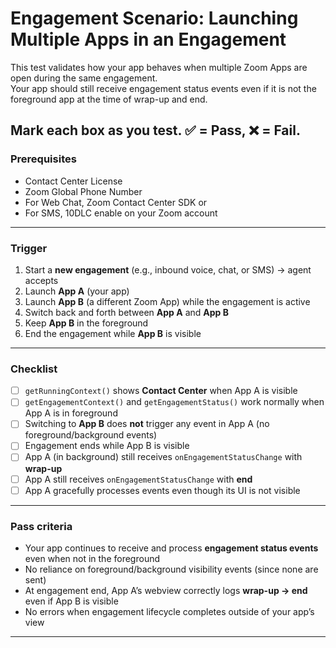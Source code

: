 # Engagement Scenario: Launching Multiple Apps in an Engagement

This test validates how your app behaves when multiple Zoom Apps are open during the same engagement.  
Your app should still receive engagement status events even if it is not the foreground app at the time of wrap-up and end.

Mark each box as you test. ✅ = Pass, ❌ = Fail.
---
### Prerequisites
* Contact Center License
* Zoom Global Phone Number
* For Web Chat, Zoom Contact Center SDK or
* For SMS, 10DLC enable on your Zoom account 
---

### Trigger

1. Start a **new engagement** (e.g., inbound voice, chat, or SMS) → agent accepts  
2. Launch **App A** (your app)  
3. Launch **App B** (a different Zoom App) while the engagement is active  
4. Switch back and forth between **App A** and **App B**  
5. Keep **App B** in the foreground  
6. End the engagement while **App B** is visible  

---

### Checklist

- [ ] `getRunningContext()` shows **Contact Center** when App A is visible  
- [ ] `getEngagementContext()` and `getEngagementStatus()` work normally when App A is in foreground  
- [ ] Switching to **App B** does **not** trigger any event in App A (no foreground/background events)  
- [ ] Engagement ends while App B is visible  
- [ ] App A (in background) still receives `onEngagementStatusChange` with **wrap-up**  
- [ ] App A still receives `onEngagementStatusChange` with **end**  
- [ ] App A gracefully processes events even though its UI is not visible  

---

### Pass criteria

- Your app continues to receive and process **engagement status events** even when not in the foreground  
- No reliance on foreground/background visibility events (since none are sent)  
- At engagement end, App A’s webview correctly logs **wrap-up → end** even if App B is visible  
- No errors when engagement lifecycle completes outside of your app’s view  

---
